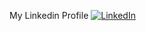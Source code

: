 My Linkedin Profile
[![LinkedIn](https://img.icons8.com/color/48/linkedin.png)](https://www.linkedin.com/in/mahvariyani/)
